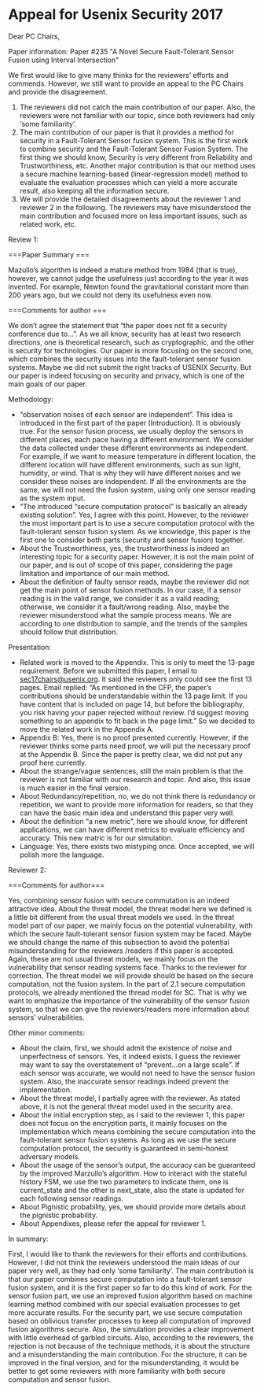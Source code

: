 # Appeal for Usenix Security 2017

Dear PC Chairs,

Paper information: Paper #235 "A Novel Secure Fault-Tolerant Sensor Fusion using Interval Intersection"

We first would like to give many thinks for the reviewers’ efforts and commends.  However, we still want to provide an appeal to the PC Chairs and provide the disagreement. 

1.	The reviewers did not catch the main contribution of our paper. Also, the reviewers were not familiar with our topic, since both reviewers had only ‘some familiarity’.
2.	The main contribution of our paper is that it provides a method for security in a Fault-Tolerant Sensor fusion system. This is the first work to combine security and the Fault-Tolerant Sensor Fusion System. The first thing we should know, Security is very different from Reliability and Trustworthiness, etc.  Another major contribution is that our method uses a secure machine learning-based (linear-regression model) method to evaluate the evaluation processes which can yield a more accurate result, also keeping all the information secure. 
3.	We will provide the detailed disagreements about the reviewer 1 and reviewer 2 in the following. The reviewers may have misunderstood the main contribution and focused more on less important issues, such as related work, etc.

Review 1:

===Paper Summary ===

Mazullo’s algorithm is indeed a mature method from 1984 (that is true), however, we cannot judge the usefulness just according to the year it was invented. For example, Newton found the gravitational constant more than 200 years ago, but we could not deny its usefulness even now.

===Comments for author ===

We don’t agree the statement that “the paper does not fit a security conference due to…”. As we all know, security has at least two research directions, one is theoretical research, such as cryptographic, and the other is security for technologies. Our paper is more focusing on the second one, which combines the security issues into the fault-tolerant sensor fusion systems.  Maybe we did not submit the right tracks of USENIX Security. But our paper is indeed focusing on security and privacy, which is one of the main goals of our paper.

Methodology:

-	“observation noises of each sensor are independent”. This idea is introduced in the first part of the paper (Introduction). It is obviously true.  For the sensor fusion process, we usually deploy the sensors in different places, each pace having a different environment. We consider the data collected under these different environments as independent. For example, if we want to measure temperature in different location, the different location will have different environments, such as sun light, humidity, or wind. That is why they will have different noises and we consider these noises are independent. If all the environments are the same, we will not need the fusion system, using only one sensor reading as the system input.
-	“The introduced “secure computation protocol” is basically an already existing solution”. Yes, I agree with this point. However, to the reviewer the most important part is to use a secure computation protocol with the fault-tolerant sensor fusion system. As we knowledge, this paper is the first one to consider both parts (security and sensor fusion) together.
-	About the Trustworthiness, yes, the trustworthiness is indeed an interesting topic for a security paper. However, it is not the main point of our paper, and is out of scope of this paper, considering the page limitation and importance of our main method.
-	About the definition of faulty sensor reads, maybe the reviewer did not get the main point of sensor fusion methods. In our case, if a sensor reading is in the valid range, we consider it as a valid reading; otherwise, we consider it a fault/wrong reading. Also, maybe the reviewer misunderstood what the sample process means. We are according to one distribution to sample, and the trends of the samples should follow that distribution.

Presentation:

-	Related work is moved to the Appendix. This is only to meet the 13-page requirement. Before we submitted this paper, I email to sec17chairs@usenix.org. It said the reviewers only could see the first 13 pages.  Email replied: “As mentioned in the CFP, the paper’s contributions should be understandable within the 13 page limit. If you have content that is included on page 14, but before the bibliography, you risk having your paper rejected without review. I’d suggest moving something to an appendix to fit back in the page limit.” So we decided to move the related work in the Appendix A. 
-	Appendix B: Yes, there is no proof presented currently.  However, if the reviewer thinks some parts need proof, we will put the necessary proof at the Appendix B. Since the paper is pretty clear, we did not put any proof here currently.
-	About the strange/vague sentences, still the main problem is that the reviewer is not familiar with our research and topic. And also, this issue is much easier in the final version. 
-	About Redundancy/repetition, no, we do not think there is redundancy or repetition, we want to provide more information for readers, so that they can have the basic main idea and understand this paper very well.
-	About the definition “a new metric”, here we should know, for different applications, we can have different metrics to evaluate efficiency and accuracy.  This new matric is for our simulation.
-	Language: Yes, there exists two mistyping once. Once accepted, we will polish more the language. 

Reviewer 2:

===Comments for author===

Yes, combining sensor fusion with secure commutation is an indeed attractive idea. About the threat model, the threat model here we defined is a little bit different from the usual threat models we used. In the threat model part of our paper, we mainly focus on the potential vulnerability, with which the secure fault-tolerant sensor fusion system may be faced. Maybe we should change the name of this subsection to avoid the potential misunderstanding for the reviewers /readers if this paper is accepted. Again, these are not usual threat models, we mainly focus on the vulnerability that sensor reading systems face. Thanks to the reviewer for correction. The threat model we will provide should be based on the secure computation, not the fusion system. In the part of 2.1 secure computation protocols, we already mentioned the thread model for SC. That is why we want to emphasize the importance of the vulnerability of the sensor fusion system, so that we can give the reviewers/readers more information about sensors’ vulnerabilities. 

Other minor comments:

-	About the claim, first, we should admit the existence of noise and unperfectness of sensors. Yes, it indeed exists. I guess the reviewer may want to say the overstatement of “prevent…on a large scale”. If each sensor was accurate, we would not need to have the sensor fusion system.  Also, the inaccurate sensor readings indeed prevent the implementation.
-	About the threat model, I partially agree with the reviewer.  As stated above, it is not the general threat model used in the security area. 
-	About the initial encryption step, as I said to the reviewer 1, this paper does not focus on the encryption parts, it mainly focuses on the implementation which means combining the secure computation into the fault-tolerant sensor fusion systems. As long as we use the secure computation protocol, the security is guaranteed in semi-honest adversary models. 
-	About the usage of the sensor’s output, the accuracy can be guaranteed by the improved Marzullo’s algorithm. How to interact with the stateful history  FSM, we use the two parameters to indicate them, one is current_state and the other is next_state, also the state is updated for each following sensor readings.
-	About Pignistic probability, yes, we should provide more details about the pignistic probability.
-	About Appendixes, please refer the appeal for reviewer 1.

In summary:

First, I would like to thank the reviewers for their efforts and contributions.  However, I did not think the reviewers understood the main ideas of our paper very well, as they had only ‘some familiarity’. The main contribution is that our paper combines secure computation into a fault-tolerant sensor fusion system, and it is the first paper so far to do this kind of work. For the sensor fusion part, we use an improved fusion algorithm based on machine learning method combined with our special evaluation processes to get more accurate results. For the security part, we use secure computation based on oblivious transfer processes to keep all computation of improved fusion algorithms secure. Also, the simulation provides a clear improvement with little overhead of garbled circuits. Also, according to the reviewers, the rejection is not because of the technique methods, it is about the structure and a misunderstanding the main contribution.  For the structure, it can be improved in the final version, and for the misunderstanding, it would be better to get some reviewers with more familiarity with both secure computation and sensor fusion.
